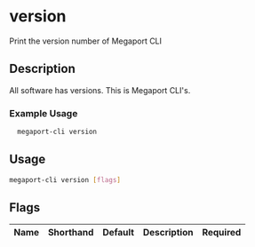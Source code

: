 # version

Print the version number of Megaport CLI

## Description

All software has versions. This is Megaport CLI's.

### Example Usage

```sh
  megaport-cli version
```

## Usage

```sh
megaport-cli version [flags]
```


## Flags

| Name | Shorthand | Default | Description | Required |
|------|-----------|---------|-------------|----------|

